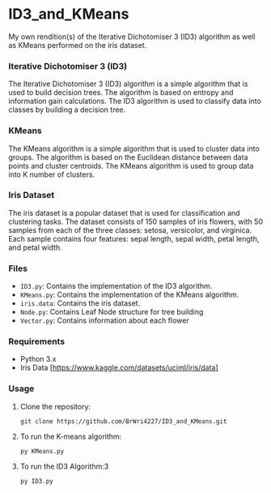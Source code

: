 # ID3_and_KMeans
My own rendition(s) of the Iterative Dichotomiser 3 (ID3) algorithm as well as KMeans performed on the iris dataset.

### Iterative Dichotomiser 3 (ID3)
The Iterative Dichotomiser 3 (ID3) algorithm is a simple algorithm that is used to build decision trees. The algorithm is based on entropy and information gain calculations. The ID3 algorithm is used to classify data into classes by building a decision tree.

### KMeans
The KMeans algorithm is a simple algorithm that is used to cluster data into groups. The algorithm is based on the Euclidean distance between data points and cluster centroids. The KMeans algorithm is used to group data into K number of clusters.

### Iris Dataset
The iris dataset is a popular dataset that is used for classification and clustering tasks. The dataset consists of 150 samples of iris flowers, with 50 samples from each of the three classes: setosa, versicolor, and virginica. Each sample contains four features: sepal length, sepal width, petal length, and petal width.

### Files
- `ID3.py`: Contains the implementation of the ID3 algorithm.
- `KMeans.py`: Contains the implementation of the KMeans algorithm.
- `iris.data`: Contains the iris dataset.
- `Node.py`: Contains Leaf Node structure for tree building
- `Vector.py`: Contains information about each flower

### Requirements
   - Python 3.x
   - Iris Data [https://www.kaggle.com/datasets/uciml/iris/data]

### Usage

1. Clone the repository:
   ```
   git clone https://github.com/BrWri4227/ID3_and_KMeans.git
2. To run the K-means algorithm:
   ```
   py KMeans.py

3. To run the ID3 Algorithm:3
   ```
   py ID3.py
